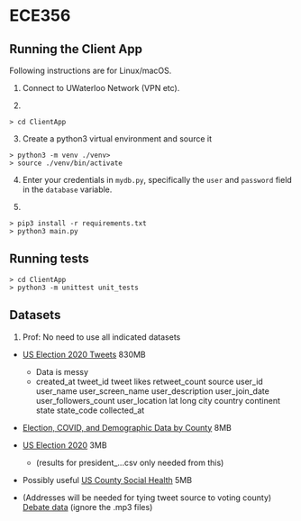 # ECE356

## Running the Client App

Following instructions are for Linux/macOS.

1. Connect to UWaterloo Network (VPN etc).

2. 

```
> cd ClientApp
```

3. Create a python3 virtual environment and source it

```
> python3 -m venv ./venv>
> source ./venv/bin/activate
```

4. Enter your credentials in `mydb.py`, specifically the `user` and `password` field in the `database` variable.

5.

```
> pip3 install -r requirements.txt
> python3 main.py
```

## Running tests

```
> cd ClientApp
> python3 -m unittest unit_tests
```

## Datasets

1. Prof: No need to use all indicated datasets

- [US Election 2020 Tweets](https://www.kaggle.com/manchunhui/us-election-2020-tweets) 830MB
    - Data is messy
    - created_at	tweet_id	tweet	likes	retweet_count	source	user_id	user_name	user_screen_name	user_description	user_join_date	user_followers_count	user_location	lat	long	city	country	continent	state	state_code	collected_at
- [Election, COVID, and Demographic Data by County](https://www.kaggle.com/etsc9287/2020-general-election-polls) 8MB
- [US Election 2020](https://www.kaggle.com/unanimad/us-election-2020) 3MB
    - (results for president_...csv only needed from this)
- Possibly useful [US County Social Health](https://www.kaggle.com/johnjdavisiv/us-counties-covid19-weather-sociohealth-data?select=us_county_sociohealth_data.csv) 5MB

- (Addresses will be needed for tying tweet source to voting county) [Debate data](https://www.kaggle.com/headsortails/us-election-2020-presidential-debates) (ignore the .mp3 files)